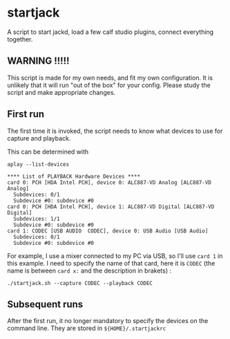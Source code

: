 # startjack
A script to start jackd, load a few calf studio plugins, connect everything together. 

## WARNING !!!!!
This script is made for my own needs, and fit my own configuration.
It is unlikely that it will run "out of the box" for your config. Please study the script and make appropriate changes.

## First run
The first time it is invoked, the script needs to know what devices to use for capture and playback.

This can be determined with 
```
aplay --list-devices
```
```
**** List of PLAYBACK Hardware Devices ****
card 0: PCH [HDA Intel PCH], device 0: ALC887-VD Analog [ALC887-VD Analog]
  Subdevices: 0/1
  Subdevice #0: subdevice #0
card 0: PCH [HDA Intel PCH], device 1: ALC887-VD Digital [ALC887-VD Digital]
  Subdevices: 1/1
  Subdevice #0: subdevice #0
card 1: CODEC [USB AUDIO  CODEC], device 0: USB Audio [USB Audio]
  Subdevices: 0/1
  Subdevice #0: subdevice #0
```

For example, I use a mixer connected to my PC via USB, so I'll use `card 1` in this example. I need to specify the name of that card, here it is `CODEC` (the name is between `card x:` and the description in brakets) : 

```
./startjack.sh --capture CODEC --playback CODEC
```

## Subsequent runs
After the first run, it no longer mandatory to specify the devices on the command line. They are stored in `${HOME}/.startjackrc`
